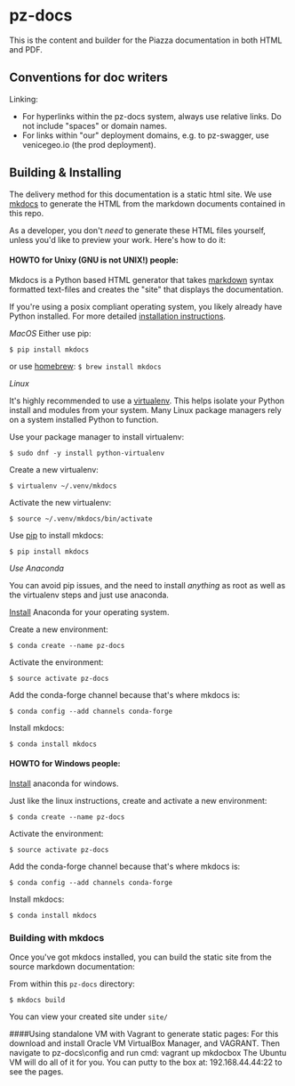 # pz-docs

This is the content and builder for the Piazza documentation in both HTML and PDF.

## Conventions for doc writers

Linking:

- For hyperlinks within the pz-docs system, always use relative links. Do not include "spaces" or domain names.
- For links within "our" deployment domains, e.g. to pz-swagger, use venicegeo.io (the prod deployment).


## Building & Installing

The delivery method for this documentation is a static html site. We use <a target="_blank" href="http://www.mkdocs.org">mkdocs</a> to generate the HTML from the markdown documents contained in this repo.

As a developer, you don't _need_ to generate these HTML files yourself, unless
you'd like to preview your work. Here's how to do it:


#### HOWTO for Unixy (GNU is not UNIX!) people:

Mkdocs is a Python based HTML generator that takes <a target="_blank" href="https://daringfireball.net/projects/markdown/syntax">markdown</a> syntax formatted text-files and creates the "site" that displays the documentation.

If you're using a posix compliant operating system, you likely already have Python
installed. For more detailed <a target="_blank" href="http://www.mkdocs.org/#installation">installation instructions</a>.

*MacOS*
Either use pip:

`$ pip install mkdocs`

or use <a target="_blank" href="http://brew.sh">homebrew</a>: `$ brew install mkdocs`

*Linux*

It's highly recommended to use a <a target="_blank" href="https://pypi.python.org/pypi/virtualenv">virtualenv</a>. This helps isolate your Python install and modules from your system. Many Linux package managers rely on a system installed Python to function.

Use your package manager to install virtualenv:

`$ sudo dnf -y install python-virtualenv`

Create a new virtualenv:

`$ virtualenv ~/.venv/mkdocs`

Activate the new virtualenv:

`$ source ~/.venv/mkdocs/bin/activate`

Use <a target="_blank" href="https://pypi.python.org/pypi/pip">pip</a> to install mkdocs:

`$ pip install mkdocs`

*Use Anaconda*

You can avoid pip issues, and the need to install *anything* as root as well as
 the virtualenv steps and just use anaconda.

<a target="_blank" href="https://conda.io/docs/user-guide/install/index.html">Install</a> Anaconda for your
operating system.

Create a new environment:

`$ conda create --name pz-docs`

Activate the environment:

`$ source activate pz-docs`

Add the conda-forge channel because that's where mkdocs is:

`$ conda config --add channels conda-forge`

Install mkdocs:

`$ conda install mkdocs`


#### HOWTO for Windows people:

<a target="_blank" href="https://conda.io/docs/user-guide/install/windows.html">Install</a> anaconda for windows.

Just like the linux instructions, create and activate a new environment:

`$ conda create --name pz-docs`

Activate the environment:

`$ source activate pz-docs`

Add the conda-forge channel because that's where mkdocs is:

`$ conda config --add channels conda-forge`

Install mkdocs:

`$ conda install mkdocs`

### Building with mkdocs

Once you've got mkdocs installed, you can build the static site from the source
markdown documentation:

From within this `pz-docs` directory:

`$ mkdocs build`

You can view your created site under `site/`

####Using standalone VM with Vagrant to generate static pages:
For this download and install Oracle VM VirtualBox Manager, and VAGRANT.
Then navigate to pz-docs\config and run cmd: vagrant up mkdocbox
The Ubuntu VM will do all of it for you. You can putty to the box at: 192.168.44.44:22 to see the pages.

